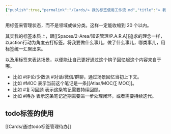 ```yaml
---
{"publish":true,"permalink":"/Cards/» 我的标签使用工作流.md","title":"» 我的标签使用工作流","created":"2022-06-09","modified":"2023-03-14","published":"2025-07-08T21:53:48.106+08:00","cssclasses":""}
---
```



用标签来管理状态，而不是领域或做分类。这样一定能收缩到 20 个以内。

其实我的标签本质上，跟[[Spaces/2-Area/知识管理/P.A.R.A]]追求的理念一样，以action行动为角度去打标签。将我要做什么事儿，做了什么事儿，哪类事儿，用标签统一汇聚出来。

以及用标签来表达场景，以便能让自己更好通过这个钩子回忆起这个内容来自于哪。

- 比如 \#评论/少数派 \#对话/微信/群聊，通过场景回忆当初上下文。
- 比如 \#MOC 表示当前这个笔记是一条[[Atlas/MOC/∑ MOC]]。
- 比如 \#复习回顾 表示这条笔记需要持续回顾。
- 比如 \#待办 表示这条笔记近期需要进一步处理闭环，或者需要持续迭代。

## todo标签的使用

[[Cards/通过todo标签管理待办]]